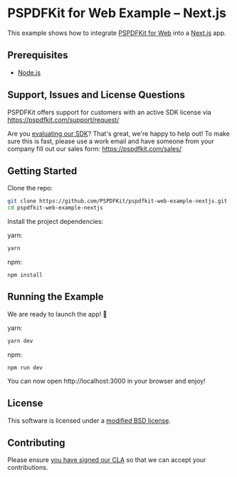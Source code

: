 # PSPDFKit for Web Example – Next.js

This example shows how to integrate [PSPDFKit for Web](https://pspdfkit.com/web/) into a [Next.js](https://nextjs.org) app.

## Prerequisites

- [Node.js](http://nodejs.org/)

## Support, Issues and License Questions

PSPDFKit offers support for customers with an active SDK license via https://pspdfkit.com/support/request/

Are you [evaluating our SDK](https://pspdfkit.com/try/)? That's great, we're happy to help out! To make sure this is fast, please use a work email and have someone from your company fill out our sales form: https://pspdfkit.com/sales/

## Getting Started

Clone the repo:

```bash
git clone https://github.com/PSPDFKit/pspdfkit-web-example-nextjs.git
cd pspdfkit-web-example-nextjs
```

Install the project dependencies:

yarn:

```bash
yarn
```

npm:

```shell script
npm install
```

## Running the Example

We are ready to launch the app! 🎉

yarn:

```bash
yarn dev
```

npm:

```shell script
npm run dev
```

You can now open http://localhost:3000 in your browser and enjoy!

## License

This software is licensed under a [modified BSD license](LICENSE).

## Contributing

Please ensure
[you have signed our CLA](https://pspdfkit.com/guides/web/current/miscellaneous/contributing/) so that we can accept your contributions.
